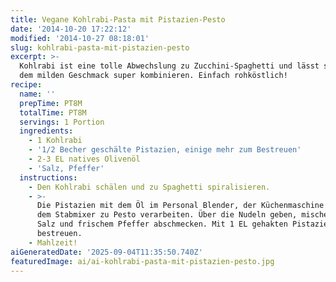 ```yaml
---
title: Vegane Kohlrabi-Pasta mit Pistazien-Pesto
date: '2014-10-20 17:22:12'
modified: '2014-10-27 08:18:01'
slug: kohlrabi-pasta-mit-pistazien-pesto
excerpt: >-
  Kohlrabi ist eine tolle Abwechslung zu Zucchini-Spaghetti und lässt sich wegen
  dem milden Geschmack super kombinieren. Einfach rohköstlich!
recipe:
  name: ''
  prepTime: PT8M
  totalTime: PT8M
  servings: 1 Portion
  ingredients:
    - 1 Kohlrabi
    - '1/2 Becher geschälte Pistazien, einige mehr zum Bestreuen'
    - 2-3 EL natives Olivenöl
    - 'Salz, Pfeffer'
  instructions:
    - Den Kohlrabi schälen und zu Spaghetti spiralisieren.
    - >-
      Die Pistazien mit dem Öl im Personal Blender, der Küchenmaschine oder mit
      dem Stabmixer zu Pesto verarbeiten. Über die Nudeln geben, mischen und mit
      Salz und frischem Pfeffer abschmecken. Mit 1 EL gehakten Pistazien
      bestreuen.
    - Mahlzeit!
aiGeneratedDate: '2025-09-04T11:35:50.740Z'
featuredImage: ai/ai-kohlrabi-pasta-mit-pistazien-pesto.jpg
---
```


